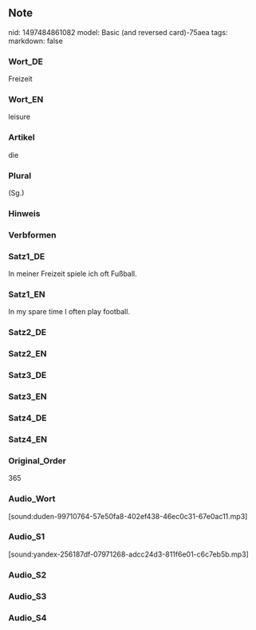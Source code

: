 ## Note
nid: 1497484861082
model: Basic (and reversed card)-75aea
tags: 
markdown: false

### Wort_DE
Freizeit

### Wort_EN
leisure

### Artikel
die

### Plural
(Sg.)

### Hinweis


### Verbformen


### Satz1_DE
In meiner Freizeit spiele ich oft Fußball.

### Satz1_EN
In my spare time I often play football.

### Satz2_DE


### Satz2_EN


### Satz3_DE


### Satz3_EN


### Satz4_DE


### Satz4_EN


### Original_Order
365

### Audio_Wort
[sound:duden-99710764-57e50fa8-402ef438-46ec0c31-67e0ac11.mp3]

### Audio_S1
[sound:yandex-256187df-07971268-adcc24d3-811f6e01-c6c7eb5b.mp3]

### Audio_S2


### Audio_S3


### Audio_S4

